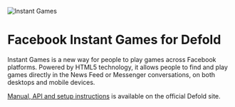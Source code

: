 ![Instant Games](/docs/instantgames.png)

# Facebook Instant Games for Defold

Instant Games is a new way for people to play games across Facebook platforms. Powered by HTML5 technology, it allows people to find and play games directly in the News Feed or Messenger conversations, on both desktops and mobile devices.

[Manual, API and setup instructions](https://www.defold.com/extension-fbinstant/) is available on the official Defold site.
